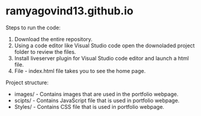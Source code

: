 # ramyagovind13.github.io

Steps to run the code:

1. Download the entire repository.
2. Using a code editor like Visual Studio code open the downoladed project folder to review the files.
3. Install liveserver plugin for Visual Studio code editor and launch a html file.
4. File - index.html file takes you to see the home page.

Project structure:

- images/ - Contains images that are used in the portfolio webpage.
- scipts/ - Contains JavaScript file that is used in portfolio webpage.
- Styles/ - Contains CSS file that is used in portfolio webpage.
